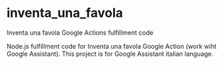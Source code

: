 # inventa_una_favola
Inventa una favola Google Actions fulfillment code

Node.js fulfillment code for Inventa una favola Google Action (work wiht Google Assistant).
This project is for Google Assistant italian language.

